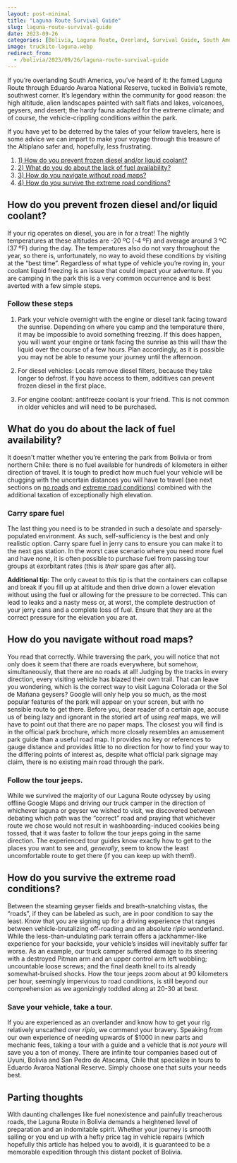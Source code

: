 ```yaml
---
layout: post-minimal
title: "Laguna Route Survival Guide"
slug: laguna-route-survival-guide
date: 2023-09-26
categories: [Bolivia, Laguna Route, Overland, Survival Guide, South America]
image: truckito-laguna.webp
redirect_from:
  - /bolivia/2023/09/26/laguna-route-survival-guide
---
```


If you’re overlanding South America, you’ve heard of it: the famed Laguna Route through Eduardo Avaroa National Reserve, tucked in Bolivia’s remote, southwest corner.
It’s legendary within the community for good reason: the high altitude, alien landscapes painted with salt flats and lakes, volcanoes, geysers, and desert; the hardy fauna adapted for the extreme climate; and of course, the vehicle-crippling conditions within the park.

If you have yet to be deterred by the tales of your fellow travelers, here is some advice we can impart to make your voyage through this treasure of the Altiplano safer and, hopefully, less frustrating.

1. [1) How do you prevent frozen diesel and/or liquid coolant?](#how-do-you-prevent-frozen-diesel-andor-liquid-coolant)
2. [2) What do you do about the lack of fuel availability?](#what-do-you-do-about-the-lack-of-fuel-availability)
3. [3) How do you navigate without road maps?](#how-do-you-navigate-without-road-maps)
4. [4) How do you survive the extreme road conditions?](#how-do-you-survive-the-extreme-road-conditions)

## How do you prevent frozen diesel and/or liquid coolant?

If your rig operates on diesel, you are in for a treat! The nightly temperatures at these altitudes are -20 ºC (-4 ºF) and average around 3 ºC (37 ºF) during the day. The temperatures also do not vary throughout the year, so there is, unfortunately, no way to avoid these conditions by visiting at the “best time”. Regardless of what type of vehicle you’re roving in, your coolant liquid freezing is an issue that could impact your adventure. If you are camping in the park this is a very common occurrence and is best averted with a few simple steps.

### Follow these steps

1) Park your vehicle overnight with the engine or diesel tank facing toward the sunrise. Depending on where you camp and the temperature there, it may be impossible to avoid something freezing. If this does happen, you will want your engine or tank facing the sunrise as this will thaw the liquid over the course of a few hours. Plan accordingly, as it is possible you may not be able to resume your journey until the afternoon.

2) For diesel vehicles: Locals remove diesel filters, because they take longer to defrost. If you have access to them, additives can prevent frozen diesel in the first place.

3) For engine coolant: antifreeze coolant is your friend. This is not common in older vehicles and will need to be purchased.


## What do you do about the lack of fuel availability?

It doesn't matter whether you’re entering the park from Bolivia or from northern Chile: there is no fuel available for hundreds of kilometers in either direction of travel. It is tough to predict how much fuel your vehicle will be chugging with the uncertain distances you will have to travel (see next sections on [no roads](#how-do-you-navigate-without-road-maps) and [extreme road conditions](#how-do-you-survive-the-extreme-road-conditions)) combined with the additional taxation of exceptionally high elevation.

### Carry spare fuel
The last thing you need is to be stranded in such a desolate and sparsely-populated environment. As such, self-sufficiency is the best and only realistic option. Carry spare fuel in jerry cans to ensure you can make it to the next gas station. In the worst case scenario where you need more fuel and have none, it is often possible to purchase fuel from passing tour groups at exorbitant rates (this is *their* spare gas after all).

**Additional tip**: The only caveat to this tip is that the containers can collapse and break if you fill up at altitude and then drive down a lower elevation without using the fuel or allowing for the pressure to be corrected. This can lead to leaks and a nasty mess or, at worst, the complete destruction of your jerry cans and a complete loss of fuel. Ensure that they are at the correct pressure for the elevation you are at.

## How do you navigate without road maps?

You read that correctly. While traversing the park, you will notice that not only does it seem that there are roads everywhere, but somehow, simultaneously, that there are no roads at all! Judging by the tracks in every direction, every visiting vehicle has blazed their own trail. That can leave you wondering, which is the correct way to visit Laguna Colorada or the Sol de Mañana geysers? Google will only help you so much, as the most popular features of the park will appear on your screen, but with no sensible route to get there. Before you, dear reader of a certain age, accuse us of being lazy and ignorant in the storied art of using *real* maps, we will have to point out that there are no paper maps. The closest you will find is in the official park brochure, which more closely resembles an amusement park guide than a useful road map. It provides no key or references to gauge distance and provides little to no direction for how to find your way to the differing points of interest as, despite what official park signage may claim, there is no existing main road through the park.

### Follow the tour jeeps.

While we survived the majority of our Laguna Route odyssey by using offline Google Maps and driving our truck camper in the direction of whichever laguna or geyser we wished to visit, we discovered between debating which path was the “correct” road and praying that whichever route we chose would not result in washboarding-induced cookies being tossed, that it was faster to follow the tour jeeps going in the same direction. The experienced tour guides know exactly how to get to the places you want to see and, *generally*, seem to know the least uncomfortable route to get there (if you can keep up with them!).

## How do you survive the extreme road conditions?

Between the steaming geyser fields and breath-snatching vistas, the “roads”, if they can be labeled as such, are in poor condition to say the least. Know that you are signing up for a driving experience that ranges between vehicle-brutalizing off-roading and an absolute *ripio* wonderland. While the less-than-undulating park terrain offers a jackhammer-like experience for your backside, your vehicle’s insides will inevitably suffer far worse. As an example, our truck camper suffered damage to its steering with a destroyed Pitman arm and an upper control arm left wobbling; uncountable loose screws; and the final death knell to its already somewhat-bruised shocks. How the tour jeeps zoom about at 90 kilometers per hour, seemingly impervious to road conditions, is still beyond our comprehension as we agonizingly toddled along at 20-30 at best.

### Save your vehicle, take a tour.

If you are experienced as an overlander and know how to get your rig relatively unscathed over *ripio*, we commend your bravery. Speaking from our own experience of needing upwards of $1000 in new parts and mechanic fees, taking a tour with a guide and a vehicle that is *not yours* will save you a ton of money. There are infinite tour companies based out of Uyuni, Bolivia and San Pedro de Atacama, Chile that specialize in tours to Eduardo Avaroa National Reserve. Simply choose one that suits your needs best.

## Parting thoughts
With daunting challenges like fuel nonexistence and painfully treacherous roads, the Laguna Route in Bolivia demands a heightened level of preparation and an indomitable spirit. Whether your journey is smooth sailing or you end up with a hefty price tag in vehicle repairs (which hopefully this article has helped you to avoid), it is guaranteed to be a memorable expedition through this distant pocket of Bolivia. 
